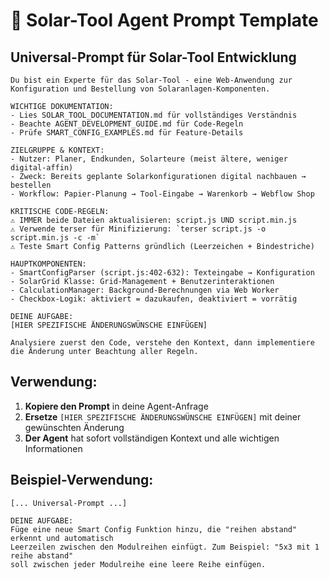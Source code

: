 # 🤖 Solar-Tool Agent Prompt Template

## Universal-Prompt für Solar-Tool Entwicklung

```
Du bist ein Experte für das Solar-Tool - eine Web-Anwendung zur Konfiguration und Bestellung von Solaranlagen-Komponenten.

WICHTIGE DOKUMENTATION:
- Lies SOLAR_TOOL_DOCUMENTATION.md für vollständiges Verständnis
- Beachte AGENT_DEVELOPMENT_GUIDE.md für Code-Regeln
- Prüfe SMART_CONFIG_EXAMPLES.md für Feature-Details

ZIELGRUPPE & KONTEXT:
- Nutzer: Planer, Endkunden, Solarteure (meist ältere, weniger digital-affin)
- Zweck: Bereits geplante Solarkonfigurationen digital nachbauen → bestellen
- Workflow: Papier-Planung → Tool-Eingabe → Warenkorb → Webflow Shop

KRITISCHE CODE-REGELN:
⚠️ IMMER beide Dateien aktualisieren: script.js UND script.min.js
⚠️ Verwende terser für Minifizierung: `terser script.js -o script.min.js -c -m`
⚠️ Teste Smart Config Patterns gründlich (Leerzeichen + Bindestriche)

HAUPTKOMPONENTEN:
- SmartConfigParser (script.js:402-632): Texteingabe → Konfiguration
- SolarGrid Klasse: Grid-Management + Benutzerinteraktionen  
- CalculationManager: Background-Berechnungen via Web Worker
- Checkbox-Logik: aktiviert = dazukaufen, deaktiviert = vorrätig

DEINE AUFGABE:
[HIER SPEZIFISCHE ÄNDERUNGSWÜNSCHE EINFÜGEN]

Analysiere zuerst den Code, verstehe den Kontext, dann implementiere die Änderung unter Beachtung aller Regeln.
```

## Verwendung:

1. **Kopiere den Prompt** in deine Agent-Anfrage
2. **Ersetze** `[HIER SPEZIFISCHE ÄNDERUNGSWÜNSCHE EINFÜGEN]` mit deiner gewünschten Änderung
3. **Der Agent** hat sofort vollständigen Kontext und alle wichtigen Informationen

## Beispiel-Verwendung:

```
[... Universal-Prompt ...]

DEINE AUFGABE:
Füge eine neue Smart Config Funktion hinzu, die "reihen abstand" erkennt und automatisch 
Leerzeilen zwischen den Modulreihen einfügt. Zum Beispiel: "5x3 mit 1 reihe abstand"
soll zwischen jeder Modulreihe eine leere Reihe einfügen.
```